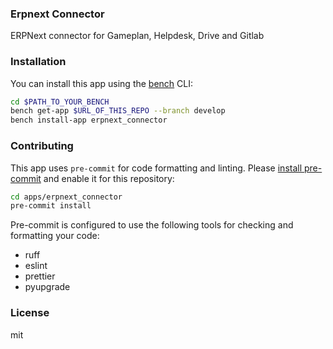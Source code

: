 ### Erpnext Connector

ERPNext connector for Gameplan, Helpdesk, Drive and Gitlab

### Installation

You can install this app using the [bench](https://github.com/frappe/bench) CLI:

```bash
cd $PATH_TO_YOUR_BENCH
bench get-app $URL_OF_THIS_REPO --branch develop
bench install-app erpnext_connector
```

### Contributing

This app uses `pre-commit` for code formatting and linting. Please [install pre-commit](https://pre-commit.com/#installation) and enable it for this repository:

```bash
cd apps/erpnext_connector
pre-commit install
```

Pre-commit is configured to use the following tools for checking and formatting your code:

- ruff
- eslint
- prettier
- pyupgrade

### License

mit
